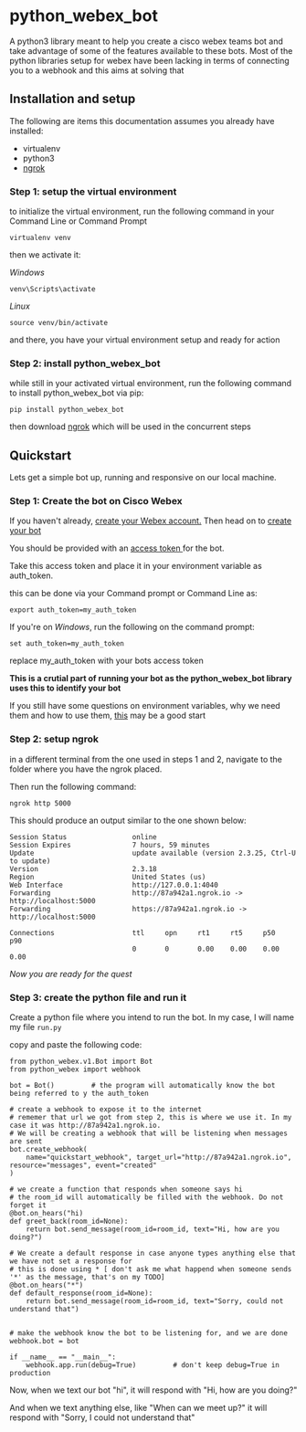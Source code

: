 
# python_webex_bot

A python3 library meant to help you create a cisco webex teams bot and take advantage of some of the features available to these bots. 
Most of the python libraries setup for webex have been lacking in terms of connecting you to a webhook and this aims at solving that

## Installation and setup

The following are items this documentation assumes you already have installed: 
 - virtualenv
 - python3
 - <a href="https://ngrok.com/download">ngrok</a>

### Step 1: setup the virtual environment

to initialize the virtual environment, run the following command in your Command Line or Command Prompt
```
virtualenv venv
```

then we activate it:

<i>Windows</i>
```
venv\Scripts\activate
```

<i>Linux</i>
```
source venv/bin/activate
```

and there, you have your virtual environment setup and ready for action

### Step 2: install python_webex_bot

while still in your activated virtual environment, run the following command to install python_webex_bot via pip:

```
pip install python_webex_bot
```

then download <a href="https://ngrok.com/download">ngrok</a> which will be used in the concurrent steps

## Quickstart

Lets get a simple bot up, running and responsive on our local machine. 

### Step 1: Create the bot on Cisco Webex

If you haven't already, <a href="https://teams.webex.com/signin">create your Webex account.</a> 
Then head on to <a href="https://developer.webex.com/my-apps/new/bot">create your bot</a>

You should be provided with an <u>access token </u> for the bot.

Take this access token and place it in your environment variable as auth_token.

this can be done via your Command prompt or Command Line as:
```
export auth_token=my_auth_token
```

If you're on <i>Windows</i>, run the following on the command prompt:
```
set auth_token=my_auth_token
```

replace my_auth_token with your bots access token

<b>This is a crutial part of running your bot as the python_webex_bot library uses this to identify your bot</b>

If you still have some questions on environment variables, why we need them and how to use them, <a href="https://medium.com/chingu/an-introduction-to-environment-variables-and-how-to-use-them-f602f66d15fa">this</a> may be a good start

### Step 2: setup ngrok

in a different terminal from the one used in steps 1 and 2, navigate to the folder where you have the ngrok placed. 

Then run the following command:
```
ngrok http 5000
```

This should produce an output similar to the one shown below:
```
Session Status                online
Session Expires               7 hours, 59 minutes
Update                        update available (version 2.3.25, Ctrl-U to update)
Version                       2.3.18
Region                        United States (us)
Web Interface                 http://127.0.0.1:4040
Forwarding                    http://87a942a1.ngrok.io -> http://localhost:5000
Forwarding                    https://87a942a1.ngrok.io -> http://localhost:5000

Connections                   ttl     opn     rt1     rt5     p50     p90
                              0       0       0.00    0.00    0.00    0.00
```

<i>Now you are ready for the quest</i>

### Step 3: create the python file and run it 

Create a python file where you intend to run the bot. In my case, I will name my file `run.py`

copy and paste the following code:

```
from python_webex.v1.Bot import Bot
from python_webex import webhook

bot = Bot()         # the program will automatically know the bot being referred to y the auth_token

# create a webhook to expose it to the internet
# rememer that url we got from step 2, this is where we use it. In my case it was http://87a942a1.ngrok.io. 
# We will be creating a webhook that will be listening when messages are sent
bot.create_webhook(
    name="quickstart_webhook", target_url="http://87a942a1.ngrok.io", resource="messages", event="created"
)

# we create a function that responds when someone says hi
# the room_id will automatically be filled with the webhook. Do not forget it
@bot.on_hears("hi)
def greet_back(room_id=None):
    return bot.send_message(room_id=room_id, text="Hi, how are you doing?")

# We create a default response in case anyone types anything else that we have not set a response for
# this is done using * [ don't ask me what happend when someone sends '*' as the message, that's on my TODO]
@bot.on_hears("*")
def default_response(room_id=None):
    return bot.send_message(room_id=room_id, text="Sorry, could not understand that")


# make the webhook know the bot to be listening for, and we are done
webhook.bot = bot

if __name__ == "__main__":
    webhook.app.run(debug=True)         # don't keep debug=True in production
```

Now, when we text our bot "hi", it will respond with "Hi, how are you doing?"

And when we text anything else, like "When can we meet up?" it will respond with "Sorry, I could not understand that"

